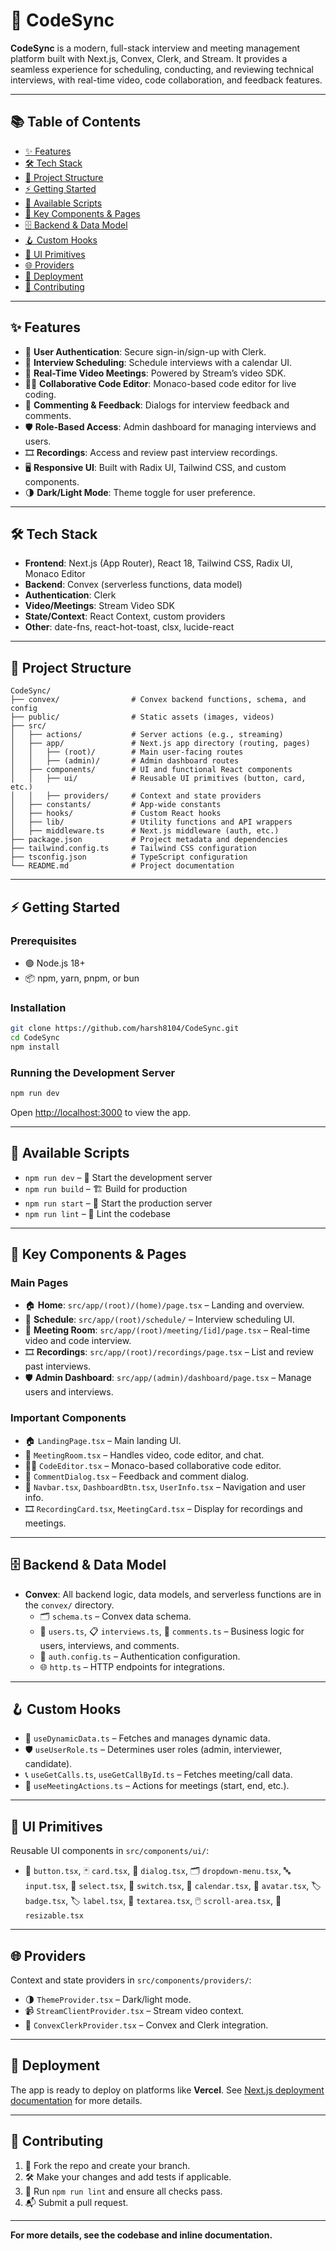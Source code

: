 # 🚀 CodeSync

**CodeSync** is a modern, full-stack interview and meeting management platform built with Next.js, Convex, Clerk, and Stream. It provides a seamless experience for scheduling, conducting, and reviewing technical interviews, with real-time video, code collaboration, and feedback features.

---

## 📚 Table of Contents

- [✨ Features](#-features)
- [🛠️ Tech Stack](#-tech-stack)
- [📁 Project Structure](#-project-structure)
- [⚡ Getting Started](#-getting-started)
- [📜 Available Scripts](#-available-scripts)
- [🧩 Key Components & Pages](#-key-components--pages)
- [🗄️ Backend & Data Model](#-backend--data-model)
- [🪝 Custom Hooks](#-custom-hooks)
- [🧱 UI Primitives](#-ui-primitives)
- [🌐 Providers](#-providers)
- [🚢 Deployment](#-deployment)
- [🤝 Contributing](#-contributing)

---

## ✨ Features

- 🔐 **User Authentication**: Secure sign-in/sign-up with Clerk.
- 📅 **Interview Scheduling**: Schedule interviews with a calendar UI.
- 🎥 **Real-Time Video Meetings**: Powered by Stream’s video SDK.
- 👨‍💻 **Collaborative Code Editor**: Monaco-based code editor for live coding.
- 💬 **Commenting & Feedback**: Dialogs for interview feedback and comments.
- 🛡️ **Role-Based Access**: Admin dashboard for managing interviews and users.
- 🎞️ **Recordings**: Access and review past interview recordings.
- 🖥️ **Responsive UI**: Built with Radix UI, Tailwind CSS, and custom components.
- 🌗 **Dark/Light Mode**: Theme toggle for user preference.

---

## 🛠️ Tech Stack

- **Frontend**: Next.js (App Router), React 18, Tailwind CSS, Radix UI, Monaco Editor
- **Backend**: Convex (serverless functions, data model)
- **Authentication**: Clerk
- **Video/Meetings**: Stream Video SDK
- **State/Context**: React Context, custom providers
- **Other**: date-fns, react-hot-toast, clsx, lucide-react

---

## 📁 Project Structure

```text
CodeSync/
├── convex/                # Convex backend functions, schema, and config
├── public/                # Static assets (images, videos)
├── src/
│   ├── actions/           # Server actions (e.g., streaming)
│   ├── app/               # Next.js app directory (routing, pages)
│   │   ├── (root)/        # Main user-facing routes
│   │   ├── (admin)/       # Admin dashboard routes
│   ├── components/        # UI and functional React components
│   │   ├── ui/            # Reusable UI primitives (button, card, etc.)
│   │   ├── providers/     # Context and state providers
│   ├── constants/         # App-wide constants
│   ├── hooks/             # Custom React hooks
│   ├── lib/               # Utility functions and API wrappers
│   ├── middleware.ts      # Next.js middleware (auth, etc.)
├── package.json           # Project metadata and dependencies
├── tailwind.config.ts     # Tailwind CSS configuration
├── tsconfig.json          # TypeScript configuration
└── README.md              # Project documentation
```

---

## ⚡ Getting Started

### Prerequisites

- 🟢 Node.js 18+
- 📦 npm, yarn, pnpm, or bun

### Installation

```bash
git clone https://github.com/harsh8104/CodeSync.git
cd CodeSync
npm install
```

### Running the Development Server

```bash
npm run dev
```

Open [http://localhost:3000](http://localhost:3000) to view the app.

---

## 📜 Available Scripts

- `npm run dev` – 🚧 Start the development server
- `npm run build` – 🏗️ Build for production
- `npm run start` – 🚀 Start the production server
- `npm run lint` – 🧹 Lint the codebase

---

## 🧩 Key Components & Pages

### Main Pages

- 🏠 **Home**: `src/app/(root)/(home)/page.tsx` – Landing and overview.
- 📅 **Schedule**: `src/app/(root)/schedule/` – Interview scheduling UI.
- 📝 **Meeting Room**: `src/app/(root)/meeting/[id]/page.tsx` – Real-time video and code interview.
- 🎞️ **Recordings**: `src/app/(root)/recordings/page.tsx` – List and review past interviews.
- 🛡️ **Admin Dashboard**: `src/app/(admin)/dashboard/page.tsx` – Manage users and interviews.

### Important Components

- 🏠 `LandingPage.tsx` – Main landing UI.
- 📝 `MeetingRoom.tsx` – Handles video, code editor, and chat.
- 👨‍💻 `CodeEditor.tsx` – Monaco-based collaborative code editor.
- 💬 `CommentDialog.tsx` – Feedback and comment dialog.
- 🧭 `Navbar.tsx`, `DashboardBtn.tsx`, `UserInfo.tsx` – Navigation and user info.
- 🎞️ `RecordingCard.tsx`, `MeetingCard.tsx` – Display for recordings and meetings.

---

## 🗄️ Backend & Data Model

- **Convex**: All backend logic, data models, and serverless functions are in the `convex/` directory.
  - 🗂️ `schema.ts` – Convex data schema.
  - 👤 `users.ts`, 📋 `interviews.ts`, 💬 `comments.ts` – Business logic for users, interviews, and comments.
  - 🔐 `auth.config.ts` – Authentication configuration.
  - 🌐 `http.ts` – HTTP endpoints for integrations.

---

## 🪝 Custom Hooks

- 🔄 `useDynamicData.ts` – Fetches and manages dynamic data.
- 🛡️ `useUserRole.ts` – Determines user roles (admin, interviewer, candidate).
- 📞 `useGetCalls.ts`, `useGetCallById.ts` – Fetches meeting/call data.
- 📝 `useMeetingActions.ts` – Actions for meetings (start, end, etc.).

---

## 🧱 UI Primitives

Reusable UI components in `src/components/ui/`:

- 🔘 `button.tsx`, 🃏 `card.tsx`, 💬 `dialog.tsx`, 🗂️ `dropdown-menu.tsx`, 🔤 `input.tsx`, 🔽 `select.tsx`, 🔀 `switch.tsx`, 📅 `calendar.tsx`, 👤 `avatar.tsx`, 🏷️ `badge.tsx`, 🏷️ `label.tsx`, 📝 `textarea.tsx`, 🖱️ `scroll-area.tsx`, 📏 `resizable.tsx`

---

## 🌐 Providers

Context and state providers in `src/components/providers/`:

- 🌗 `ThemeProvider.tsx` – Dark/light mode.
- 📹 `StreamClientProvider.tsx` – Stream video context.
- 🔐 `ConvexClerkProvider.tsx` – Convex and Clerk integration.

---

## 🚢 Deployment

The app is ready to deploy on platforms like **Vercel**. See [Next.js deployment documentation](https://nextjs.org/docs/app/building-your-application/deploying) for more details.

---

## 🤝 Contributing

1. 🍴 Fork the repo and create your branch.
2. 🛠️ Make your changes and add tests if applicable.
3. 🧹 Run `npm run lint` and ensure all checks pass.
4. 📬 Submit a pull request.

---

**For more details, see the codebase and inline documentation.**
